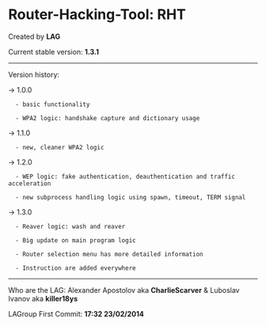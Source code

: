 Router-Hacking-Tool: RHT
===========================
Created by **LAG**

Current stable version: **1.3.1**

------------------------------

Version history:

  -> 1.0.0
  
      - basic functionality
      
      - WPA2 logic: handshake capture and dictionary usage
  
  -> 1.1.0
  
      - new, cleaner WPA2 logic
  
      
  -> 1.2.0
  
      - WEP logic: fake authentication, deauthentication and traffic acceleration
  
      - new subprocess handling logic using spawn, timeout, TERM signal


  -> 1.3.0
  
      - Reaver logic: wash and reaver
  
      - Big update on main program logic
  
      - Router selection menu has more detailed information
  
      - Instruction are added everywhere

------------------------------

Who are the LAG:
  Alexander Apostolov aka **CharlieScarver**   &   Luboslav Ivanov aka **killer18ys**


LAGroup First Commit: **17:32 23/02/2014**
